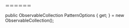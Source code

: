 <ComboBox Width="160"
          ItemsSource="{Binding DataContext.AutoRunVM.PatternOptions,
                                RelativeSource={RelativeSource AncestorType=GroupBox}}"
          DisplayMemberPath="Display"
          SelectedValuePath="Index"
          SelectedValue="{Binding SelectedIndex, Mode=TwoWay}" />

＝＝＝＝＝＝

public ObservableCollection<PatternOption> PatternOptions { get; }
    = new ObservableCollection<PatternOption>();